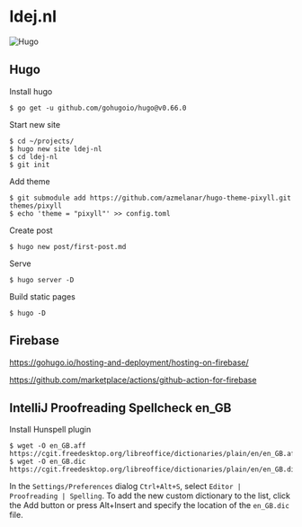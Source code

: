 # ldej.nl

![Hugo](https://github.com/ldej/ldej-nl/workflows/Hugo/badge.svg)

## Hugo

Install hugo

```shell script
$ go get -u github.com/gohugoio/hugo@v0.66.0
```

Start new site

```shell script
$ cd ~/projects/
$ hugo new site ldej-nl
$ cd ldej-nl
$ git init
```

Add theme

```shell script
$ git submodule add https://github.com/azmelanar/hugo-theme-pixyll.git themes/pixyll
$ echo 'theme = "pixyll"' >> config.toml
```
Create post

```shell script
$ hugo new post/first-post.md
```

Serve

```shell script
$ hugo server -D
```

Build static pages

```shell script
$ hugo -D
```

## Firebase

https://gohugo.io/hosting-and-deployment/hosting-on-firebase/

https://github.com/marketplace/actions/github-action-for-firebase

## IntelliJ Proofreading Spellcheck en_GB

Install Hunspell plugin

```shell
$ wget -O en_GB.aff https://cgit.freedesktop.org/libreoffice/dictionaries/plain/en/en_GB.aff
$ wget -O en_GB.dic https://cgit.freedesktop.org/libreoffice/dictionaries/plain/en/en_GB.dic
```

In the `Settings/Preferences` dialog `Ctrl+Alt+S`, select `Editor | Proofreading | Spelling`. To add the new custom dictionary to the list, click the Add button or press Alt+Insert and specify the location of the `en_GB.dic` file.